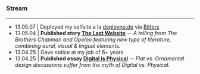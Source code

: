 ### Stream
***
+ 13.05.07 | Deployed my selfsite a la [deployno.de](http://deployno.de) via [Bitters](http://bitters.evbogue.com/)
+ 13.05.04 | **Published story [The Last Website](http://www.lastwebsite.io/)** -- *A telling from The Brothers Chapman and Opoloo featuring new type of literature, combining aural, visual & lingual elements.* 
+ 13.04.25 | Gave notice at my job of 6+ years
+ 13.04.25 | **Published essay [Digital is Physical](http://blog.opoloo.com/articles/digital-is-physical)** -- *Flat vs. Ornamental design discussions suffer from the myth of Digital vs. Physical.*